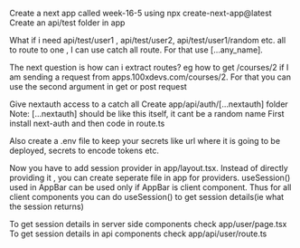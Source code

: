 Create a next app called week-16-5 using npx create-next-app@latest
Create an api/test folder in app

What if i need api/test/user1 , api/test/user2, api/test/user1/random etc. all to route to one , I can use catch all route. For that use [...any_name].

The next question is how can i extract routes? eg how to get /courses/2 if I am sending a request from apps.100xdevs.com/courses/2. For that you can use the second argument in get or post request

Give nextauth access to a catch all
Create app/api/auth/[...nextauth] folder   Note: [...nextauth] should be like this itself, it cant be a random name
First install next-auth and then code in route.ts

Also create a .env file to keep your secrets like url where it is going to be deployed, secrets to encode tokens etc.

Now you have to add session provider in app/layout.tsx. Instead of directly providing it , you can create seperate file in app for providers. useSession() used in AppBar can be used only if AppBar is client component. Thus for all client components you can do useSession() to get session details(ie what the session returns)

To get session details in server side components check app/user/page.tsx
To get session details in api components check app/api/user/route.ts